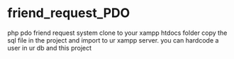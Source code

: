 # friend_request_PDO
php pdo friend request system
clone to your xampp htdocs folder
copy the sql file in the project and import to ur xampp server.
you can hardcode a user in ur db and this project
